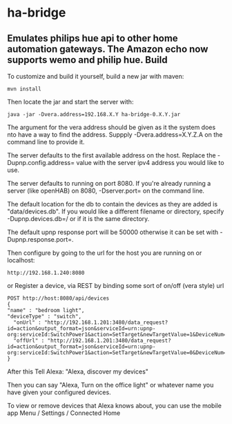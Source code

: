 # ha-bridge
Emulates philips hue api to other home automation gateways.  The Amazon echo now supports wemo and philip hue.
Build
-----

To customize and build it yourself, build a new jar with maven:
```
mvn install
```
Then locate the jar and start the server with:
```
java -jar -Dvera.address=192.168.X.Y ha-bridge-0.X.Y.jar
```
The argument for the vera address should be given as it the system does nto have a way to find the address. Suppply -Dvera.address=X.Y.Z.A on the command line to provide it.

The server defaults to the first available address on the host. Replace the -Dupnp.config.address=<ip address> value with the server ipv4 address you would like to use. 

The server defaults to running on port 8080. If you're already running a server (like openHAB) on 8080, -Dserver.port=<port> on the command line.

The default location for the db to contain the devices as they are added is "data/devices.db". If you would like a different filename or directory, specify -Dupnp.devices.db=<directory>/<filename> or <filename> if it is the same directory.

The default upnp response port will be 50000 otherwise it can be set with -Dupnp.response.port=<port>.

Then configure by going to the url for the host you are running on or localhost: 
```
http://192.168.1.240:8080
```
or Register a device, via REST by binding some sort of on/off (vera style) url
```
POST http://host:8080/api/devices
{
"name" : "bedroom light",
"deviceType" : "switch",
  "onUrl" : "http://192.168.1.201:3480/data_request?id=action&output_format=json&serviceId=urn:upnp-org:serviceId:SwitchPower1&action=SetTarget&newTargetValue=1&DeviceNum=41",
  "offUrl" : "http://192.168.1.201:3480/data_request?id=action&output_format=json&serviceId=urn:upnp-org:serviceId:SwitchPower1&action=SetTarget&newTargetValue=0&DeviceNum=41"
}
```

After this Tell Alexa: "Alexa, discover my devices"

Then you can say "Alexa, Turn on the office light" or whatever name you have given your configured devices.

To view or remove devices that Alexa knows about, you can use the mobile app Menu / Settings / Connected Home
